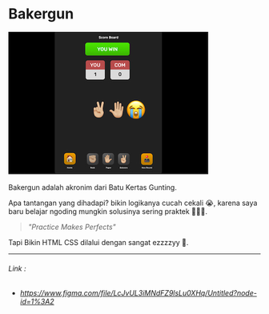 # Bakergun

![ui-image-game-board!](https://github.com/sanengineer/bakergun/blob/master/game-board-ui.jpg)

Bakergun adalah akronim dari Batu Kertas Gunting.

Apa tantangan yang dihadapi? bikin logikanya cucah cekali 😭, karena saya baru belajar ngoding mungkin solusinya sering praktek 👨🏽‍💻.

> *"Practice Makes Perfects"*


Tapi Bikin HTML CSS dilalui dengan sangat ezzzzyy 🙊.

-----
###### Link :
 - ###### https://www.figma.com/file/LcJvUL3iMNdFZ9lsLu0XHq/Untitled?node-id=1%3A2